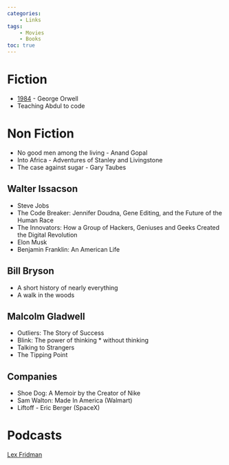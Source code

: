 ```yaml
---
categories:
    - Links
tags:
    - Movies
    - Books
toc: true    
---
```


# Fiction

* [1984](https://www.goodreads.com/book/show/61439040-1984?from_search=true&from_srp=true&qid=WA7YX03Tnq&rank=1) - George Orwell
* Teaching Abdul to code

# Non Fiction

* No good men among the living - Anand Gopal
* Into Africa - Adventures of Stanley and Livingstone
* The case against sugar - Gary Taubes

## Walter Issacson

* Steve Jobs
* The Code Breaker: Jennifer Doudna, Gene Editing, and the Future of the Human Race
* The Innovators: How a Group of Hackers, Geniuses and Geeks Created the Digital Revolution
* Elon Musk
* Benjamin Franklin: An American Life

## Bill Bryson

* A short history of nearly everything
* A walk in the woods

## Malcolm Gladwell

* Outliers: The Story of Success
* Blink: The power of thinking * without thinking
* Talking to Strangers
* The Tipping Point


## Companies

* Shoe Dog: A Memoir by the Creator of Nike
* Sam Walton: Made In America (Walmart)
* Liftoff - Eric Berger (SpaceX)

# Podcasts

[Lex Fridman](https://lexfridman.com/podcast/)

